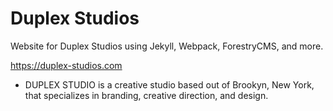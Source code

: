 # Duplex Studios
Website for Duplex Studios using Jekyll, Webpack, ForestryCMS, and more.

https://duplex-studios.com

- DUPLEX STUDIO is a creative studio based out of Brookyn, New York, that specializes in branding, creative direction, and design.
